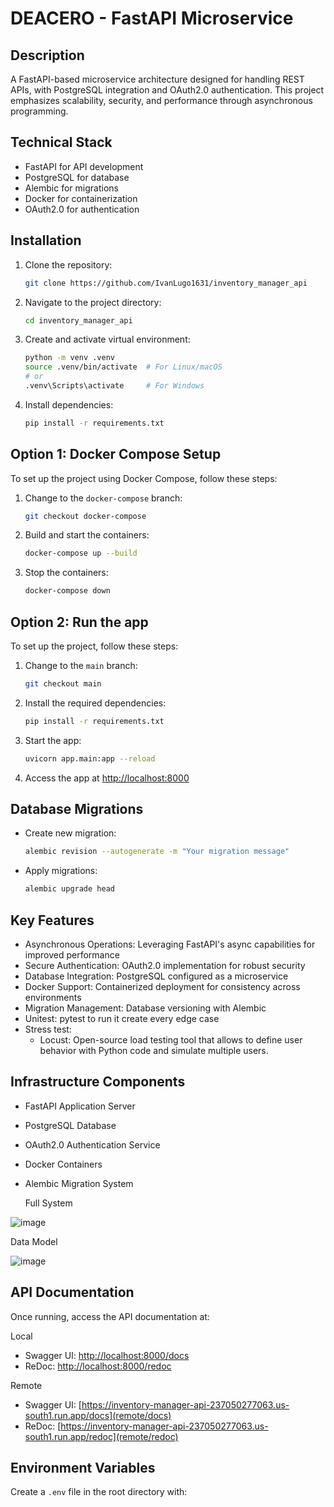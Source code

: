 # DEACERO - FastAPI Microservice

## Description
A FastAPI-based microservice architecture designed for handling REST APIs, with PostgreSQL integration and OAuth2.0 authentication. This project emphasizes scalability, security, and performance through asynchronous programming.

## Technical Stack
- FastAPI for API development
- PostgreSQL for database
- Alembic for migrations
- Docker for containerization
- OAuth2.0 for authentication


## Installation
1. Clone the repository:
    ```bash
    git clone https://github.com/IvanLugo1631/inventory_manager_api
    ```

2. Navigate to the project directory:
    ```bash
    cd inventory_manager_api
    ```

3. Create and activate virtual environment:
    ```bash
    python -m venv .venv
    source .venv/bin/activate  # For Linux/macOS
    # or
    .venv\Scripts\activate     # For Windows
    ```

4. Install dependencies:
    ```bash
    pip install -r requirements.txt
    ```

## Option 1: Docker Compose Setup
To set up the project using Docker Compose, follow these steps:

1. Change to the `docker-compose` branch:
    ```bash
    git checkout docker-compose
    ```

2. Build and start the containers:
    ```bash
    docker-compose up --build
    ```

3. Stop the containers:
    ```bash
    docker-compose down
    ```

## Option 2: Run the app
To set up the project, follow these steps:

1. Change to the `main` branch:
    ```bash
    git checkout main
    ```

2. Install the required dependencies:
    ```bash
    pip install -r requirements.txt
    ```

3. Start the app:
    ```bash
    uvicorn app.main:app --reload
    ```

4. Access the app at [http://localhost:8000](http://localhost:8000)

## Database Migrations

- Create new migration:
  ```bash
  alembic revision --autogenerate -m "Your migration message"
  ```

- Apply migrations:
  ```bash
  alembic upgrade head
  ```



## Key Features
- Asynchronous Operations: Leveraging FastAPI's async capabilities for improved performance
- Secure Authentication: OAuth2.0 implementation for robust security
- Database Integration: PostgreSQL configured as a microservice
- Docker Support: Containerized deployment for consistency across environments
- Migration Management: Database versioning with Alembic
- Unitest: pytest to run it create every edge case 
- Stress test: 
    - Locust: Open-source load testing tool that allows to define user behavior with Python code and simulate multiple users.


## Infrastructure Components
- FastAPI Application Server
- PostgreSQL Database
- OAuth2.0 Authentication Service
- Docker Containers
- Alembic Migration System
  
  Full System

  
![image](https://github.com/user-attachments/assets/9b547b23-1eae-47e2-b153-3325fea45944)

Data Model


![image](https://github.com/user-attachments/assets/ab09b49d-44a7-4f72-afc3-38b2f7c6bca3)

## API Documentation
Once running, access the API documentation at:

Local 

- Swagger UI: [http://localhost:8000/docs](http://localhost:8000/docs)
- ReDoc: [http://localhost:8000/redoc](http://localhost:8000/redoc)

Remote 
- Swagger UI: [https://inventory-manager-api-237050277063.us-south1.run.app/docs](remote/docs)
- ReDoc: [https://inventory-manager-api-237050277063.us-south1.run.app/redoc](remote/redoc)

## Environment Variables
Create a `.env` file in the root directory with:
